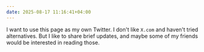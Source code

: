 ```yaml
---
date: 2025-08-17 11:16:41+04:00
---
```


I want to use this page as my own Twitter. I don't like <code>X.com</code> and haven't tried alternatives.
But I like to share brief updates, and maybe some of my friends would be interested in reading those. 

